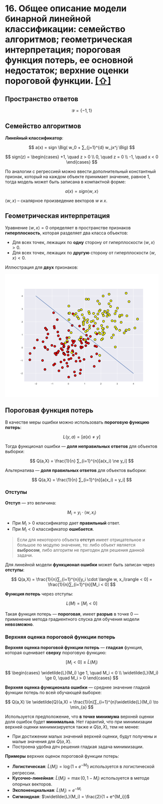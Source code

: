 # 16. Общее описание модели бинарной линейной классификации: семейство алгоритмов; геометрическая интерпретация; пороговая функция потерь, ее основной недостаток; верхние оценки пороговой функции. [[⇧]](../questions-list.md)

## Пространство ответов

$$
\mathcal{Y} = \lbrace -1, 1 \rbrace
$$

## Семейство алгоритмов

**Линейный классификатор**:

$$
a(x) = sign \Big( w_0 + ∑_{j=1}^{d} w_jx^j \Big)
$$

$$
sign(z) = \begin{cases} +1, \quad z > 0 \\
0, \quad z = 0 \\
-1, \quad x < 0
\end{cases}
$$

По аналогии с регрессией можно ввести дополнительный константный признак, который на каждом объекте принимает значение, равное $1$, тогда модель может быть записана в компактной форме:

$$a(x) = sign\langle w, x\rangle$$

$\langle w, x \rangle$ – скалярное произведение векторов $w$ и $x$.

## Геометрическая интерпретация

Уравнение $\langle w, x\rangle = 0$ определяет в пространстве признаков **гиперплоскость**, которая разделяет два класса объектов:

- Для всех точек, лежащих по **одну** сторону от гиперплоскости $\langle w, x\rangle > 0$.
- Для всех точек, лежащих по **другую** сторону от гиперплоскости $\langle w, x\rangle < 0$.

Иллюстрация для **двух** признаков:

![binary_classification](../../images/binary_classification.png)

## Пороговая функция потерь

В качестве меры ошибки можно использовать **пороговую функцию потерь**:

$$
L(y, a) = [a(x) \ne y]
$$

Тогда функционал ошибки — **доля неправильных ответов** для объектов выборки:

$$
Q(a,X) = \frac{1}{n} ∑_{i=1}^{n}[a(x_i) \ne y_i]
$$

Альтернатива — **доля правильных ответов** для объектов выборки:

$$
Q(a,X) = \frac{1}{n} ∑_{i=1}^{n}[a(x_i) = y_i]
$$

### Отступы

**Отступ** — это величина:

$$
M_i = y_i \cdot \langle w, x_i\rangle
$$

- При $M_i > 0$ классификатор дает **правильный** ответ.
- При $M_i < 0$ классификатор **ошибается**.

> Если для некоторого объекта **отступ** имеет отрицательное и большое по модулю значение, то: либо объект является **выбросом**, либо алгоритм не пригоден для решения данной задачи.

Для линейной модели **функционал ошибки** может быть записан через **отступы**:

$$
Q(a,X) = \frac{1}{n}∑_{i=1}^{n}[y_i \cdot \langle w, x_i\rangle < 0] = \frac{1}{n}∑_{i=1}^{n}[M_i < 0]
$$

**Функция потерь** через отступы:

$$
L(M) = [M_i < 0]
$$

Такая функция потерь — **пороговая**, имеет **разрыв** в точке $0$ — применение метода градиентного спуска для обучения модели **невозможно**.

### Верхняя оценка пороговой функции потерь

**Верхняя оценка пороговой функции потерь** — **гладкая** функция, которая оценивает **сверху** пороговую функцию:

$$
[M_i < 0] \le \widetilde{L}(M_i)
$$

$$
 \begin{cases}
\widetilde{L}(M_i) \ge 1, \quad M_i < 0 \\
\widetilde{L}(M_i) \ge 0, \quad M_i > 0
\end{cases}
$$

**Верхняя оценка функционала ошибки** — среднее значение гладкой функции потерь по всей обучающей выборке:

$$
Q(a,X) \le \widetilde{Q}(a,X) = \frac{1}{n}∑_{i=1}^{n}\widetilde{L}(M_i) \to \min_{a}
$$

Используется предположение, что **в точке минимума** верхней оценки доля ошибок будет **минимальна**. Нет гарантий, что при минимизации верхней оценки минимизируется также и $Q(a,X)$, тем не менее:

- При достижении малых значений верхней оценки, будут получены и малые значения для $Q(a,X)$.
- Построена удобна длч решения гладкая задача минимизации.

**Примеры** верхних оценок пороговой функции потерь:

- **Логистическая**: $\widetilde{L}(M_i) = \log(1 + e^{-M_i})$ используется в логистической регрессии.
- **Кусочно‑линейная**: $\widetilde{L}(M_i) = \max(0, 1 -M_i)$ используется в методе опорных векторов.
- **Экспоненциальная**: $\widetilde{L}(M_i) = e^{-M_i}$
- **Сигмоидная**: $\widetilde{L}(M_i) = \frac{2}{1 + e^{M_i}}$
